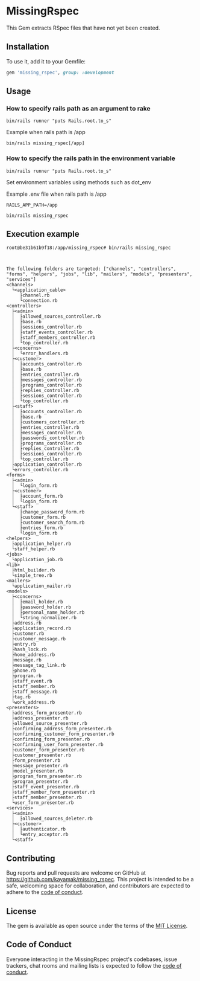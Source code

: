 # MissingRspec

This Gem extracts RSpec files that have not yet been created.

## Installation

To use it, add it to your Gemfile:

```ruby
gem 'missing_rspec', group: :development
```

## Usage

### How to specify rails path as an argument to rake

```shell
bin/rails runner "puts Rails.root.to_s"
```

Example when rails path is /app

```shell
bin/rails missing_rspec[/app]
```

### How to specify the rails path in the environment variable

```shell
bin/rails runner "puts Rails.root.to_s"
```

Set environment variables using methods such as dot_env

Example .env file when rails path is /app

```shell
RAILS_APP_PATH=/app
```

```shell
bin/rails missing_rspec
```
## Execution example

```shell
root@be31b61b9f18:/app/missing_rspec# bin/rails missing_rspec



The following folders are targeted: ["channels", "controllers", "forms", "helpers", "jobs", "lib", "mailers", "models", "presenters", "services"]
<channels>
  └<application_cable>
     ├channel.rb
     └connection.rb
<controllers>
  ├<admin>
  │  ├allowed_sources_controller.rb
  │  ├base.rb
  │  ├sessions_controller.rb
  │  ├staff_events_controller.rb
  │  ├staff_members_controller.rb
  │  └top_controller.rb
  ├<concerns>
  │  └error_handlers.rb
  ├<customer>
  │  ├accounts_controller.rb
  │  ├base.rb
  │  ├entries_controller.rb
  │  ├messages_controller.rb
  │  ├programs_controller.rb
  │  ├replies_controller.rb
  │  ├sessions_controller.rb
  │  └top_controller.rb
  ├<staff>
  │  ├accounts_controller.rb
  │  ├base.rb
  │  ├customers_controller.rb
  │  ├entries_controller.rb
  │  ├messages_controller.rb
  │  ├passwords_controller.rb
  │  ├programs_controller.rb
  │  ├replies_controller.rb
  │  ├sessions_controller.rb
  │  └top_controller.rb
  ├application_controller.rb
  └errors_controller.rb
<forms>
  ├<admin>
  │  └login_form.rb
  ├<customer>
  │  ├account_form.rb
  │  └login_form.rb
  └<staff>
     ├change_password_form.rb
     ├customer_form.rb
     ├customer_search_form.rb
     ├entries_form.rb
     └login_form.rb
<helpers>
  ├application_helper.rb
  └staff_helper.rb
<jobs>
  └application_job.rb
<lib>
  ├html_builder.rb
  └simple_tree.rb
<mailers>
  └application_mailer.rb
<models>
  ├<concerns>
  │  ├email_holder.rb
  │  ├password_holder.rb
  │  ├personal_name_holder.rb
  │  └string_normalizer.rb
  ├address.rb
  ├application_record.rb
  ├customer.rb
  ├customer_message.rb
  ├entry.rb
  ├hash_lock.rb
  ├home_address.rb
  ├message.rb
  ├message_tag_link.rb
  ├phone.rb
  ├program.rb
  ├staff_event.rb
  ├staff_member.rb
  ├staff_message.rb
  ├tag.rb
  └work_address.rb
<presenters>
  ├address_form_presenter.rb
  ├address_presenter.rb
  ├allowed_source_presenter.rb
  ├confirming_address_form_presenter.rb
  ├confirming_customer_form_presenter.rb
  ├confirming_form_presenter.rb
  ├confirming_user_form_presenter.rb
  ├customer_form_presenter.rb
  ├customer_presenter.rb
  ├form_presenter.rb
  ├message_presenter.rb
  ├model_presenter.rb
  ├program_form_presenter.rb
  ├program_presenter.rb
  ├staff_event_presenter.rb
  ├staff_member_form_presenter.rb
  ├staff_member_presenter.rb
  └user_form_presenter.rb
<services>
  ├<admin>
  │  ├allowed_sources_deleter.rb
  ├<customer>
  │  ├authenticator.rb
  │  └entry_acceptor.rb
  └<staff>
```

## Contributing

Bug reports and pull requests are welcome on GitHub at https://github.com/kayamak/missing_rspec. This project is intended to be a safe, welcoming space for collaboration, and contributors are expected to adhere to the [code of conduct](https://github.com/kayamak/missing_rspec).

## License

The gem is available as open source under the terms of the [MIT License](https://opensource.org/licenses/MIT).

## Code of Conduct

Everyone interacting in the MissingRspec project's codebases, issue trackers, chat rooms and mailing lists is expected to follow the [code of conduct](https://github.com/kayamak/missing_rspec).
